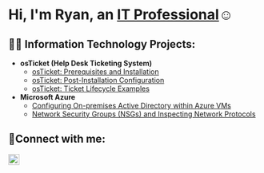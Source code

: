 <h1>Hi, I'm Ryan, an <a href="https://linkedin.com/in/ryan-inman-30689926a/">IT Professional</a>☺</h1>

<h2>👨‍💻 Information Technology Projects:</h2>

- <b>osTicket (Help Desk Ticketing System)</b>
  - [osTicket: Prerequisites and Installation](https://github.com/ryan-inman/osticket-prereqs)
  - [osTicket: Post-Installation Configuration](https://github.com/ryan-inman/post-install-config)
  - [osTicket: Ticket Lifecycle Examples](https://github.com/ryan-inman/ticket-lifecycle)
- <b>Microsoft Azure</b>
  - [Configuring On-premises Active Directory within Azure VMs](https://github.com/ryan-inman/configure-ad)
  - [Network Security Groups (NSGs) and Inspecting Network Protocols](https://github.com/ryan-inman/azure-network-protocols)

<h2>🤳Connect with me:</h2>

[<img align="left" alt="Ryan | LinkedIn" width="22px" src="https://cdn.jsdelivr.net/npm/simple-icons@v3/icons/linkedin.svg" />][linkedin]

[linkedin]: https://linkedin.com/in/ryan-inman/
